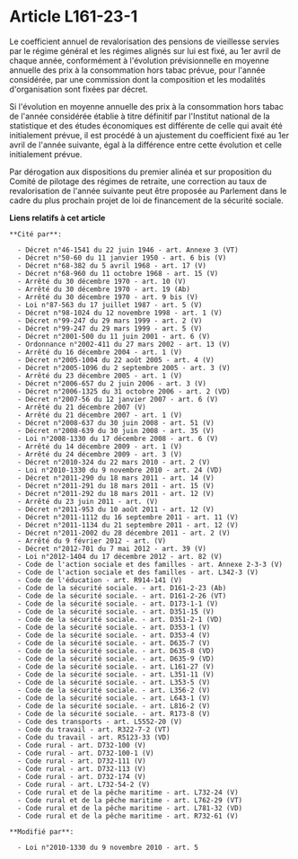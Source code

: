 # Article L161-23-1

Le coefficient annuel de revalorisation des pensions de vieillesse servies par le régime général et les régimes alignés sur
lui est fixé, au 1er avril de chaque année, conformément à l'évolution prévisionnelle en moyenne annuelle des prix à la
consommation hors tabac prévue, pour l'année considérée, par une commission dont la composition et les modalités
d'organisation sont fixées par décret. 

Si l'évolution en moyenne annuelle des prix à la consommation hors tabac de l'année considérée établie à titre définitif par
l'Institut national de la statistique et des études économiques est différente de celle qui avait été initialement prévue, il
est procédé à un ajustement du coefficient fixé au 1er avril de l'année suivante, égal à la différence entre cette évolution
et celle initialement prévue. 

Par dérogation aux dispositions du premier alinéa et sur proposition du Comité de pilotage des régimes de retraite, une
correction au taux de revalorisation de l'année suivante peut être proposée au Parlement dans le cadre du plus prochain
projet de loi de financement de la sécurité sociale.

**Liens relatifs à cet article**

	**Cité par**:

	  - Décret n°46-1541 du 22 juin 1946 - art. Annexe 3 (VT)
	  - Décret n°50-60 du 11 janvier 1950 - art. 6 bis (V)
	  - Décret n°68-382 du 5 avril 1968 - art. 17 (V)
	  - Décret n°68-960 du 11 octobre 1968 - art. 15 (V)
	  - Arrêté du 30 décembre 1970 - art. 10 (V)
	  - Arrêté du 30 décembre 1970 - art. 19 (Ab)
	  - Arrêté du 30 décembre 1970 - art. 9 bis (V)
	  - Loi n°87-563 du 17 juillet 1987 - art. 5 (V)
	  - Décret n°98-1024 du 12 novembre 1998 - art. 1 (V)
	  - Décret n°99-247 du 29 mars 1999 - art. 2 (V)
	  - Décret n°99-247 du 29 mars 1999 - art. 5 (V)
	  - Décret n°2001-500 du 11 juin 2001 - art. 6 (V)
	  - Ordonnance n°2002-411 du 27 mars 2002 - art. 13 (V)
	  - Arrêté du 16 décembre 2004 - art. 1 (V)
	  - Décret n°2005-1004 du 22 août 2005 - art. 4 (V)
	  - Décret n°2005-1096 du 2 septembre 2005 - art. 3 (V)
	  - Arrêté du 23 décembre 2005 - art. 1 (V)
	  - Décret n°2006-657 du 2 juin 2006 - art. 3 (V)
	  - Décret n°2006-1325 du 31 octobre 2006 - art. 2 (VD)
	  - Décret n°2007-56 du 12 janvier 2007 - art. 6 (V)
	  - Arrêté du 21 décembre 2007 (V)
	  - Arrêté du 21 décembre 2007 - art. 1 (V)
	  - Décret n°2008-637 du 30 juin 2008 - art. 51 (V)
	  - Décret n°2008-639 du 30 juin 2008 - art. 35 (V)
	  - Loi n°2008-1330 du 17 décembre 2008 - art. 6 (V)
	  - Arrêté du 14 décembre 2009 - art. 1 (V)
	  - Arrêté du 24 décembre 2009 - art. 3 (V)
	  - Décret n°2010-324 du 22 mars 2010 - art. 2 (V)
	  - Loi n°2010-1330 du 9 novembre 2010 - art. 24 (VD)
	  - Décret n°2011-290 du 18 mars 2011 - art. 14 (V)
	  - Décret n°2011-291 du 18 mars 2011 - art. 15 (V)
	  - Décret n°2011-292 du 18 mars 2011 - art. 12 (V)
	  - Arrêté du 23 juin 2011 - art. (V)
	  - Décret n°2011-953 du 10 août 2011 - art. 12 (V)
	  - Décret n°2011-1112 du 16 septembre 2011 - art. 11 (V)
	  - Décret n°2011-1134 du 21 septembre 2011 - art. 12 (V)
	  - Décret n°2011-2002 du 28 décembre 2011 - art. 2 (V)
	  - Arrêté du 9 février 2012 - art. (V)
	  - Décret n°2012-701 du 7 mai 2012 - art. 39 (V)
	  - Loi n°2012-1404 du 17 décembre 2012 - art. 82 (V)
	  - Code de l'action sociale et des familles - art. Annexe 2-3-3 (V)
	  - Code de l'action sociale et des familles - art. L342-3 (V)
	  - Code de l'éducation - art. R914-141 (V)
	  - Code de la sécurité sociale. - art. D161-2-23 (Ab)
	  - Code de la sécurité sociale. - art. D161-2-26 (VT)
	  - Code de la sécurité sociale. - art. D173-1-1 (V)
	  - Code de la sécurité sociale. - art. D351-15 (V)
	  - Code de la sécurité sociale. - art. D351-2-1 (VD)
	  - Code de la sécurité sociale. - art. D353-1 (V)
	  - Code de la sécurité sociale. - art. D353-4 (V)
	  - Code de la sécurité sociale. - art. D635-7 (V)
	  - Code de la sécurité sociale. - art. D635-8 (VD)
	  - Code de la sécurité sociale. - art. D635-9 (VD)
	  - Code de la sécurité sociale. - art. L161-27 (V)
	  - Code de la sécurité sociale. - art. L351-11 (V)
	  - Code de la sécurité sociale. - art. L353-5 (V)
	  - Code de la sécurité sociale. - art. L356-2 (V)
	  - Code de la sécurité sociale. - art. L643-1 (V)
	  - Code de la sécurité sociale. - art. L816-2 (V)
	  - Code de la sécurité sociale. - art. R173-8 (V)
	  - Code des transports - art. L5552-20 (V)
	  - Code du travail - art. R322-7-2 (VT)
	  - Code du travail - art. R5123-33 (VD)
	  - Code rural - art. D732-100 (V)
	  - Code rural - art. D732-100-1 (V)
	  - Code rural - art. D732-111 (V)
	  - Code rural - art. D732-113 (V)
	  - Code rural - art. D732-174 (V)
	  - Code rural - art. L732-54-2 (V)
	  - Code rural et de la pêche maritime - art. L732-24 (V)
	  - Code rural et de la pêche maritime - art. L762-29 (VT)
	  - Code rural et de la pêche maritime - art. L781-32 (VD)
	  - Code rural et de la pêche maritime - art. R732-61 (V)

	**Modifié par**:

	  - Loi n°2010-1330 du 9 novembre 2010 - art. 5
